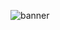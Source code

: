 ![banner](https://github.com/WowDogeMonster/WowDogeMonster/assets/95570352/90db55f1-dddf-48cf-a372-af83b6195f41)
